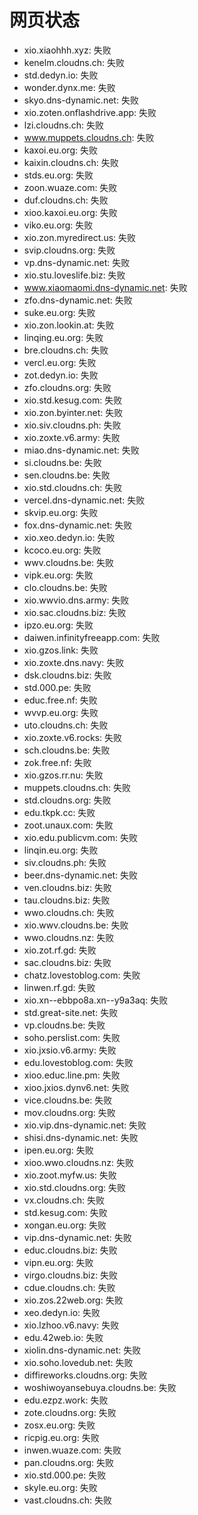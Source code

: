 # 网页状态
- xio.xiaohhh.xyz: 失败
- kenelm.cloudns.ch: 失败
- std.dedyn.io: 失败
- wonder.dynx.me: 失败
- skyo.dns-dynamic.net: 失败
- xio.zoten.onflashdrive.app: 失败
- lzi.cloudns.ch: 失败
- www.muppets.cloudns.ch: 失败
- kaxoi.eu.org: 失败
- kaixin.cloudns.ch: 失败
- stds.eu.org: 失败
- zoon.wuaze.com: 失败
- duf.cloudns.ch: 失败
- xioo.kaxoi.eu.org: 失败
- viko.eu.org: 失败
- xio.zon.myredirect.us: 失败
- svip.cloudns.org: 失败
- vp.dns-dynamic.net: 失败
- xio.stu.loveslife.biz: 失败
- www.xiaomaomi.dns-dynamic.net: 失败
- zfo.dns-dynamic.net: 失败
- suke.eu.org: 失败
- xio.zon.lookin.at: 失败
- linqing.eu.org: 失败
- bre.cloudns.ch: 失败
- vercl.eu.org: 失败
- zot.dedyn.io: 失败
- zfo.cloudns.org: 失败
- xio.std.kesug.com: 失败
- xio.zon.byinter.net: 失败
- xio.siv.cloudns.ph: 失败
- xio.zoxte.v6.army: 失败
- miao.dns-dynamic.net: 失败
- si.cloudns.be: 失败
- sen.cloudns.be: 失败
- xio.std.cloudns.ch: 失败
- vercel.dns-dynamic.net: 失败
- skvip.eu.org: 失败
- fox.dns-dynamic.net: 失败
- xio.xeo.dedyn.io: 失败
- kcoco.eu.org: 失败
- wwv.cloudns.be: 失败
- vipk.eu.org: 失败
- clo.cloudns.be: 失败
- xio.wwvio.dns.army: 失败
- xio.sac.cloudns.biz: 失败
- ipzo.eu.org: 失败
- daiwen.infinityfreeapp.com: 失败
- xio.gzos.link: 失败
- xio.zoxte.dns.navy: 失败
- dsk.cloudns.biz: 失败
- std.000.pe: 失败
- educ.free.nf: 失败
- wvvp.eu.org: 失败
- uto.cloudns.ch: 失败
- xio.zoxte.v6.rocks: 失败
- sch.cloudns.be: 失败
- zok.free.nf: 失败
- xio.gzos.rr.nu: 失败
- muppets.cloudns.ch: 失败
- std.cloudns.org: 失败
- edu.tkpk.cc: 失败
- zoot.unaux.com: 失败
- xio.edu.publicvm.com: 失败
- linqin.eu.org: 失败
- siv.cloudns.ph: 失败
- beer.dns-dynamic.net: 失败
- ven.cloudns.biz: 失败
- tau.cloudns.biz: 失败
- wwo.cloudns.ch: 失败
- xio.wwv.cloudns.be: 失败
- wwo.cloudns.nz: 失败
- xio.zot.rf.gd: 失败
- sac.cloudns.biz: 失败
- chatz.lovestoblog.com: 失败
- linwen.rf.gd: 失败
- xio.xn--ebbpo8a.xn--y9a3aq: 失败
- std.great-site.net: 失败
- vp.cloudns.be: 失败
- soho.perslist.com: 失败
- xio.jxsio.v6.army: 失败
- edu.lovestoblog.com: 失败
- xioo.educ.line.pm: 失败
- xioo.jxios.dynv6.net: 失败
- vice.cloudns.be: 失败
- mov.cloudns.org: 失败
- xio.vip.dns-dynamic.net: 失败
- shisi.dns-dynamic.net: 失败
- ipen.eu.org: 失败
- xioo.wwo.cloudns.nz: 失败
- xio.zoot.myfw.us: 失败
- xio.std.cloudns.org: 失败
- vx.cloudns.ch: 失败
- std.kesug.com: 失败
- xongan.eu.org: 失败
- vip.dns-dynamic.net: 失败
- educ.cloudns.biz: 失败
- vipn.eu.org: 失败
- virgo.cloudns.biz: 失败
- cdue.cloudns.ch: 失败
- xio.zos.22web.org: 失败
- xeo.dedyn.io: 失败
- xio.lzhoo.v6.navy: 失败
- edu.42web.io: 失败
- xiolin.dns-dynamic.net: 失败
- xio.soho.lovedub.net: 失败
- diffireworks.cloudns.org: 失败
- woshiwoyansebuya.cloudns.be: 失败
- edu.ezpz.work: 失败
- zote.cloudns.org: 失败
- zosx.eu.org: 失败
- ricpig.eu.org: 失败
- inwen.wuaze.com: 失败
- pan.cloudns.org: 失败
- xio.std.000.pe: 失败
- skyle.eu.org: 失败
- vast.cloudns.ch: 失败
